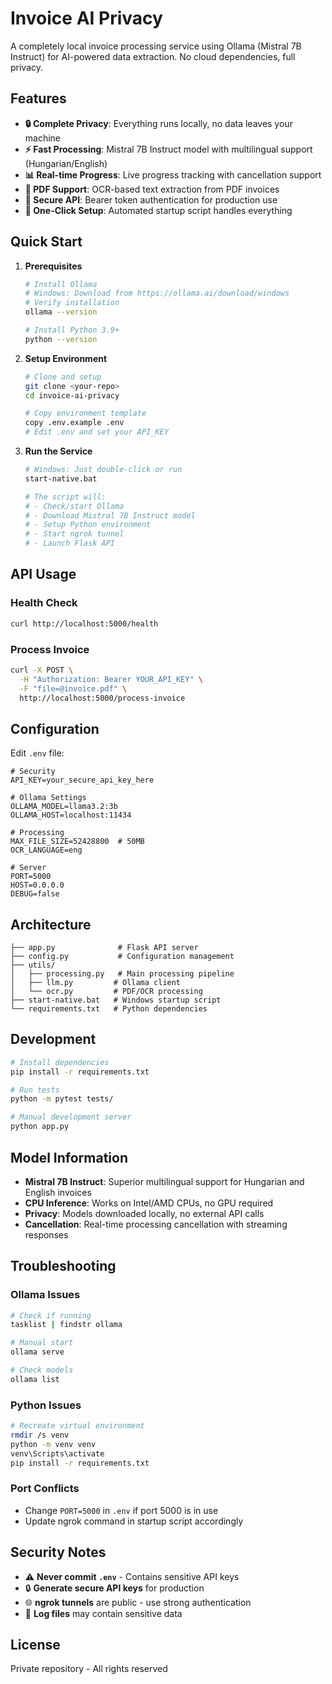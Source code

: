 # Invoice AI Privacy

A completely local invoice processing service using Ollama (Mistral 7B Instruct) for AI-powered data extraction. No cloud dependencies, full privacy.

## Features

- **🔒 Complete Privacy**: Everything runs locally, no data leaves your machine
- **⚡ Fast Processing**: Mistral 7B Instruct model with multilingual support (Hungarian/English)
- **📊 Real-time Progress**: Live progress tracking with cancellation support
- **📄 PDF Support**: OCR-based text extraction from PDF invoices
- **🔑 Secure API**: Bearer token authentication for production use
- **🚀 One-Click Setup**: Automated startup script handles everything

## Quick Start

1. **Prerequisites**
   ```bash
   # Install Ollama
   # Windows: Download from https://ollama.ai/download/windows
   # Verify installation
   ollama --version

   # Install Python 3.9+
   python --version
   ```

2. **Setup Environment**
   ```bash
   # Clone and setup
   git clone <your-repo>
   cd invoice-ai-privacy

   # Copy environment template
   copy .env.example .env
   # Edit .env and set your API_KEY
   ```

3. **Run the Service**
   ```bash
   # Windows: Just double-click or run
   start-native.bat

   # The script will:
   # - Check/start Ollama
   # - Download Mistral 7B Instruct model
   # - Setup Python environment
   # - Start ngrok tunnel
   # - Launch Flask API
   ```

## API Usage

### Health Check
```bash
curl http://localhost:5000/health
```

### Process Invoice
```bash
curl -X POST \
  -H "Authorization: Bearer YOUR_API_KEY" \
  -F "file=@invoice.pdf" \
  http://localhost:5000/process-invoice
```

## Configuration

Edit `.env` file:

```env
# Security
API_KEY=your_secure_api_key_here

# Ollama Settings
OLLAMA_MODEL=llama3.2:3b
OLLAMA_HOST=localhost:11434

# Processing
MAX_FILE_SIZE=52428800  # 50MB
OCR_LANGUAGE=eng

# Server
PORT=5000
HOST=0.0.0.0
DEBUG=false
```

## Architecture

```
├── app.py              # Flask API server
├── config.py           # Configuration management
├── utils/
│   ├── processing.py   # Main processing pipeline
│   ├── llm.py         # Ollama client
│   └── ocr.py         # PDF/OCR processing
├── start-native.bat   # Windows startup script
└── requirements.txt   # Python dependencies
```

## Development

```bash
# Install dependencies
pip install -r requirements.txt

# Run tests
python -m pytest tests/

# Manual development server
python app.py
```

## Model Information

- **Mistral 7B Instruct**: Superior multilingual support for Hungarian and English invoices
- **CPU Inference**: Works on Intel/AMD CPUs, no GPU required
- **Privacy**: Models downloaded locally, no external API calls
- **Cancellation**: Real-time processing cancellation with streaming responses

## Troubleshooting

### Ollama Issues
```bash
# Check if running
tasklist | findstr ollama

# Manual start
ollama serve

# Check models
ollama list
```

### Python Issues
```bash
# Recreate virtual environment
rmdir /s venv
python -m venv venv
venv\Scripts\activate
pip install -r requirements.txt
```

### Port Conflicts
- Change `PORT=5000` in `.env` if port 5000 is in use
- Update ngrok command in startup script accordingly

## Security Notes

- ⚠️ **Never commit `.env`** - Contains sensitive API keys
- 🔒 **Generate secure API keys** for production
- 🌐 **ngrok tunnels** are public - use strong authentication
- 📝 **Log files** may contain sensitive data

## License

Private repository - All rights reserved